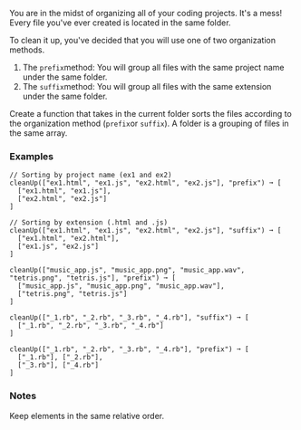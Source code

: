 You are in the midst of organizing all of your coding projects. It's a mess! Every file you've ever created is located in the same folder.

To clean it up, you've decided that you will use one of two organization methods.

1.  The `prefix`method: You will group all files with the same project name under the same folder.
2.  The `suffix`method: You will group all files with the same extension under the same folder.

Create a function that takes in the current folder sorts the files according to the organization method (`prefix`or `suffix`). A folder is a grouping of files in the same array.


### Examples ###
    // Sorting by project name (ex1 and ex2)
    cleanUp(["ex1.html", "ex1.js", "ex2.html", "ex2.js"], "prefix") ➞ [
      ["ex1.html", "ex1.js"],
      ["ex2.html", "ex2.js"]
    ]

    // Sorting by extension (.html and .js)
    cleanUp(["ex1.html", "ex1.js", "ex2.html", "ex2.js"], "suffix") ➞ [
      ["ex1.html", "ex2.html"],
      ["ex1.js", "ex2.js"]
    ]

    cleanUp(["music_app.js", "music_app.png", "music_app.wav", "tetris.png", "tetris.js"], "prefix") ➞ [
      ["music_app.js", "music_app.png", "music_app.wav"],
      ["tetris.png", "tetris.js"]
    ]

    cleanUp(["_1.rb", "_2.rb", "_3.rb", "_4.rb"], "suffix") ➞ [
      ["_1.rb", "_2.rb", "_3.rb", "_4.rb"]
    ]

    cleanUp(["_1.rb", "_2.rb", "_3.rb", "_4.rb"], "prefix") ➞ [
      ["_1.rb"], ["_2.rb"],
      ["_3.rb"], ["_4.rb"]
    ]


### Notes ###
Keep elements in the same relative order.